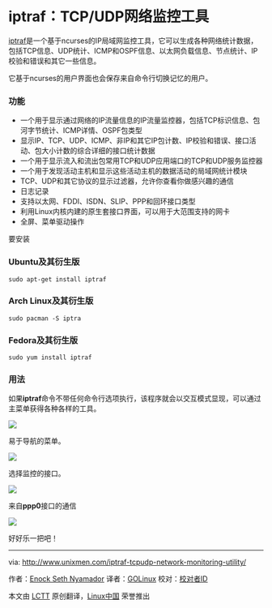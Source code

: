 iptraf：TCP/UDP网络监控工具
================================================================================
[iptraf][1]是一个基于ncurses的IP局域网监控工具，它可以生成各种网络统计数据，包括TCP信息、UDP统计、ICMP和OSPF信息、以太网负载信息、节点统计、IP校验和错误和其它一些信息。

它基于ncurses的用户界面也会保存来自命令行切换记忆的用户。

### 功能 ###

- 一个用于显示通过网络的IP流量信息的IP流量监控器，包括TCP标识信息、包河字节统计、ICMP详情、OSPF包类型
- 显示IP、TCP、UDP、ICMP、非IP和其它IP包计数、IP校验和错误、接口活动、包大小计数的综合详细的接口统计数据
- 一个用于显示流入和流出包常用TCP和UDP应用端口的TCP和UDP服务监控器
- 一个用于发现活动主机和显示这些活动主机的数据活动的局域网统计模块
- TCP、UDP和其它协议的显示过滤器，允许你查看你做感兴趣的通信
- 日志记录
- 支持以太网、FDDI、ISDN、SLIP、PPP和回环接口类型
- 利用Linux内核内建的原生套接口界面，可以用于大范围支持的网卡
- 全屏、菜单驱动操作

要安装

### Ubuntu及其衍生版 ###

    sudo apt-get install iptraf

### Arch Linux及其衍生版 ###

    sudo pacman -S iptra

### Fedora及其衍生版 ###

    sudo yum install iptraf

### 用法 ###

如果**iptraf**命令不带任何命令行选项执行，该程序就会以交互模式显现，可以通过主菜单获得各种各样的工具。

![](http://180016988.r.cdn77.net/wp-content/uploads/2015/01/iptraf_1.png)

易于导航的菜单。

![](http://180016988.r.cdn77.net/wp-content/uploads/2015/01/iptraf_2.png)

选择监控的接口。

![](http://180016988.r.cdn77.net/wp-content/uploads/2015/01/iptraf_3.png)

来自**ppp0**接口的通信

![](http://180016988.r.cdn77.net/wp-content/uploads/2015/01/iptraf_4.png)

好好乐一把吧！

--------------------------------------------------------------------------------

via: http://www.unixmen.com/iptraf-tcpudp-network-monitoring-utility/

作者：[Enock Seth Nyamador][a]
译者：[GOLinux](https://github.com/GOLinux)
校对：[校对者ID](https://github.com/校对者ID)

本文由 [LCTT](https://github.com/LCTT/TranslateProject) 原创翻译，[Linux中国](http://linux.cn/) 荣誉推出

[a]:http://www.unixmen.com/author/seth/
[1]:http://iptraf.seul.org/about.html
